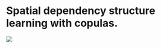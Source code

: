 # Spatial dependency structure learning with copulas.

![](https://github.com/Huk-David/SpaDep_VCop/blob/4Paper/body/slideshow%20day%203787.gif)

